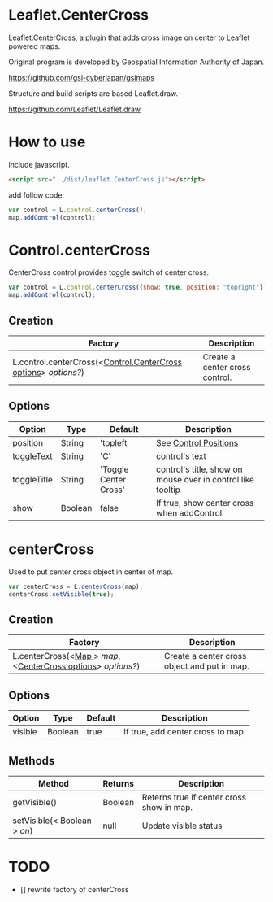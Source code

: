 # Leaflet.CenterCross

Leaflet.CenterCross, a plugin that adds cross image on center to Leaflet powered maps.

Original program is developed by Geospatial Information Authority of Japan.

https://github.com/gsi-cyberjapan/gsimaps

Structure and build scripts are based Leaflet.draw.

https://github.com/Leaflet/Leaflet.draw

# How to use

include javascript.

```html
<script src="../dist/leaflet.CenterCross.js"></script>
```

add follow code:

```javascript
var control = L.control.centerCross();
map.addControl(control);
```

# Control.centerCross

CenterCross control provides toggle switch of center cross.

```javascript
var control = L.control.centerCross({show: true, position: "topright"});
map.addControl(control);
```

## Creation

|Factory|Description|
|-------|-----------|
|L.control.centerCross(<[Control.CenterCross options](#control_centercross_options)> *options?*)|Create a center cross control.|

## <a name="control_centercross_options"> Options

|Option|Type|Default|Description|
|------|----|-------|-----------|
|position|String|'topleft|See [Control Positions](http://leafletjs.com/reference.html#control-positions)|
|toggleText|String|'C'|control's text|
|toggleTitle|String|'Toggle Center Cross'|control's title, show on mouse over in control like tooltip|
|show|Boolean|false|If true, show center cross when addControl|


# centerCross

Used to put center cross object in center of map.

```javascript
var centerCross = L.centerCross(map);
centerCross.setVisible(true);
```

## Creation

|Factory|Description|
|-------|-----------|
|L.centerCross(<[Map ](http://leafletjs.com/reference.html#map-class)> *map*, <[CenterCross options](#centercross_options)> *options?*)|Create a center cross object and put in map.|

## <a name="centercross_options"> Options

|Option|Type|Default|Description|
|------|----|-------|-----------|
|visible|Boolean|true|If true, add center cross to map.|

## Methods

|Method|Returns|Description|
|------|-------|-----------|
|getVisible()|Boolean|Reterns true if center cross show in map.|
|setVisible(< Boolean > *on*)|null|Update visible status|

# TODO

- [] rewrite factory of centerCross

